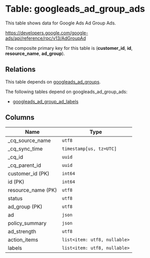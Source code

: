 # Table: googleads_ad_group_ads

This table shows data for Google Ads Ad Group Ads.

https://developers.google.com/google-ads/api/reference/rpc/v13/AdGroupAd

The composite primary key for this table is (**customer_id**, **id**, **resource_name**, **ad_group**).

## Relations

This table depends on [googleads_ad_groups](googleads_ad_groups).

The following tables depend on googleads_ad_group_ads:
  - [googleads_ad_group_ad_labels](googleads_ad_group_ad_labels)

## Columns

| Name          | Type          |
| ------------- | ------------- |
|_cq_source_name|`utf8`|
|_cq_sync_time|`timestamp[us, tz=UTC]`|
|_cq_id|`uuid`|
|_cq_parent_id|`uuid`|
|customer_id (PK)|`int64`|
|id (PK)|`int64`|
|resource_name (PK)|`utf8`|
|status|`utf8`|
|ad_group (PK)|`utf8`|
|ad|`json`|
|policy_summary|`json`|
|ad_strength|`utf8`|
|action_items|`list<item: utf8, nullable>`|
|labels|`list<item: utf8, nullable>`|